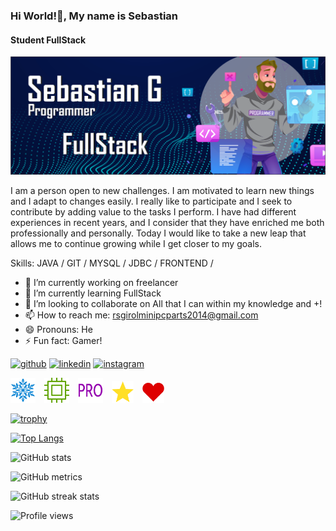 ### Hi World!👋, My name is Sebastian 
#### Student FullStack
![Student FullStack](https://github.com/Snakesp3/Guia-7-Poo/blob/main/BannerSeba.png)

I am a person open to new challenges. I am motivated to learn new things and I adapt to changes easily. I really like to participate and I seek to contribute by adding value to the tasks I perform. I have had different experiences in recent years, and I consider that they have enriched me both professionally and personally. Today I would like to take a new leap that allows me to continue growing while I get closer to my goals.

Skills: JAVA / GIT / MYSQL / JDBC / FRONTEND / 

- 🔭 I’m currently working on freelancer 
- 🌱 I’m currently learning FullStack 
- 👯 I’m looking to collaborate on All that I can within my knowledge and +! 
- 📫 How to reach me: rsgirolminipcparts2014@gmail.com 
- 😄 Pronouns: He 
- ⚡ Fun fact: Gamer! 


[<img src='https://cdn.jsdelivr.net/npm/simple-icons@3.0.1/icons/github.svg' alt='github' height='40'>](https://github.com/Snakesp3)  [<img src='https://cdn.jsdelivr.net/npm/simple-icons@3.0.1/icons/linkedin.svg' alt='linkedin' height='40'>](https://www.linkedin.com/in/https://www.linkedin.com/public-profile/settings?trk=d_flagship3_profile_self_view_public_profile/)  [<img src='https://cdn.jsdelivr.net/npm/simple-icons@3.0.1/icons/instagram.svg' alt='instagram' height='40'>](https://www.instagram.com/Sebacocol/)  

<a href='https://archiveprogram.github.com/'><img src='https://raw.githubusercontent.com/acervenky/animated-github-badges/master/assets/acbadge.gif' width='40' height='40'></a> <a href='https://docs.github.com/en/developers'><img src='https://raw.githubusercontent.com/acervenky/animated-github-badges/master/assets/devbadge.gif' width='40' height='40'></a> <a href='https://github.com/pricing'><img src='https://raw.githubusercontent.com/acervenky/animated-github-badges/master/assets/pro.gif' width='40' height='40'></a> <a href='https://stars.github.com/'><img src='https://raw.githubusercontent.com/acervenky/animated-github-badges/master/assets/starbadge.gif' width='35' height='35'></a> <a href='https://docs.github.com/en/github/supporting-the-open-source-community-with-github-sponsors'><img src='https://raw.githubusercontent.com/acervenky/animated-github-badges/master/assets/sponsorbadge.gif' width='35' height='35'></a> 

[![trophy](https://github-profile-trophy.vercel.app/?username=Snakesp3)](https://github.com/ryo-ma/github-profile-trophy)

[![Top Langs](https://github-readme-stats.vercel.app/api/top-langs/?username=Snakesp3)](https://github.com/anuraghazra/github-readme-stats)

![GitHub stats](https://github-readme-stats.vercel.app/api?username=Snakesp3&show_icons=true)  

![GitHub metrics](https://metrics.lecoq.io/Snakesp3)  

![GitHub streak stats](https://github-readme-streak-stats.herokuapp.com/?user=Snakesp3)  

![Profile views](https://gpvc.arturio.dev/Snakesp3)   
